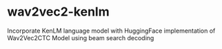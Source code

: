 # wav2vec2-kenlm
Incorporate KenLM language model with HuggingFace implementation of Wav2Vec2CTC Model using beam search decoding
